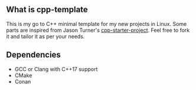 ## What is cpp-template
This is my go to C++ minimal template for my new projects in Linux. Some parts are inspired from Jason Turner's [cpp-starter-project](https://github.com/lefticus/cpp_starter_project). Feel free to fork it and tailor it as per your needs.

## Dependencies
- GCC or Clang with C++17 support
- CMake
- Conan



